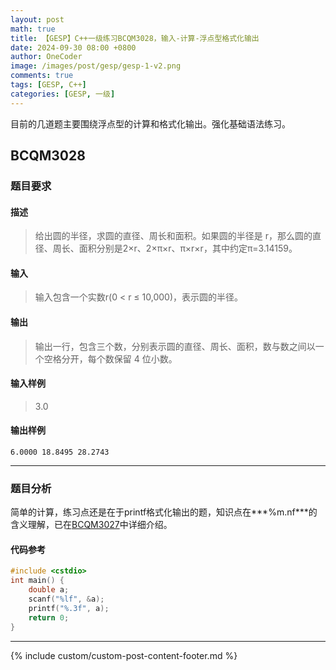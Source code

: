 ```yaml
---
layout: post
math: true
title: 【GESP】C++一级练习BCQM3028，输入-计算-浮点型格式化输出
date: 2024-09-30 08:00 +0800
author: OneCoder
image: /images/post/gesp/gesp-1-v2.png
comments: true
tags: [GESP, C++]
categories: [GESP, 一级]
---
```

目前的几道题主要围绕浮点型的计算和格式化输出。强化基础语法练习。

<!--more-->

## BCQM3028

### 题目要求

#### 描述

>给出圆的半径，求圆的直径、周长和面积。如果圆的半径是 r，那么圆的直径、周长、面积分别是2×r、2×π×r、π×r×r，其中约定π=3.14159。

#### 输入

>输入包含一个实数r(0 < r ≤ 10,000)，表示圆的半径。

#### 输出

>输出一行，包含三个数，分别表示圆的直径、周长、面积，数与数之间以一个空格分开，每个数保留 4 位小数。

#### 输入样例

>3.0

#### 输出样例

```console
6.0000 18.8495 28.2743
```

---

### 题目分析

简单的计算，练习点还是在于printf格式化输出的题，知识点在***%m.nf***的含义理解，已在[BCQM3027](https://www.coderli.com/gesp-1-bcqm3027/)中详细介绍。

#### 代码参考

```cpp
#include <cstdio>
int main() {
    double a;
    scanf("%lf", &a);
    printf("%.3f", a);
    return 0;
}
```

---

{% include custom/custom-post-content-footer.md %}

